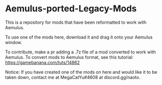 # Aemulus-ported-Legacy-Mods
This is a repository for mods that have been reformatted to work with Aemulus.

To use one of the mods here, download it and drag it onto your Aemulus window.

To contribute, make a pr adding a .7z file of a mod converted to work with Aemulus. To convert mods to Aemulus format, see this tutorial: https://gamebanana.com/tuts/14862

Notice: 
If you have created one of the mods on here and would like it to be taken down, contact me at MegaCatYu#4608 at discord.gg/naoto.
